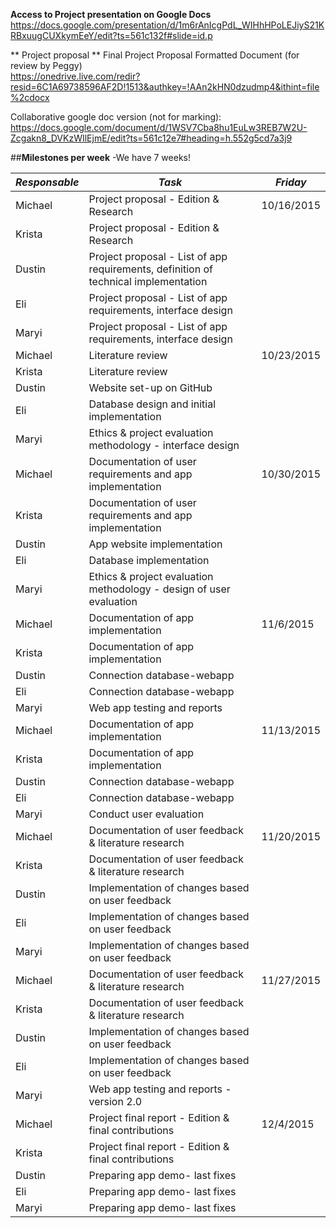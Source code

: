 **Access to Project presentation on Google Docs**
https://docs.google.com/presentation/d/1m6rAnIcgPdL_WIHhHPoLEJiyS21KRBxuugCUXkymEeY/edit?ts=561c132f#slide=id.p

** Project proposal **
Final Project Proposal Formatted Document (for review by Peggy)    
https://onedrive.live.com/redir?resid=6C1A69738596AF2D!1513&authkey=!AAn2kHN0dzudmp4&ithint=file%2cdocx 

Collaborative google doc version (not for marking):
https://docs.google.com/document/d/1WSV7Cba8hu1EuLw3REB7W2U-Zcgakn8_DVKzWIlEjmE/edit?ts=561c12e7#heading=h.552g5cd7a3j9

##**Milestones per week** -We have 7 weeks!

| *Responsable* 	| *Task*                                                                              	| *Friday*    |
|-------------	|---------------------------------------------------------------------------------------	|------------	|
| Michael     	| Project proposal - Edition & Research                                                 	| 10/16/2015 	|
| Krista      	| Project proposal - Edition & Research                                                 	|            	|
| Dustin      	| Project proposal - List of app requirements, definition of technical   implementation 	|            	|
| Eli         	| Project proposal - List of app requirements, interface design                         	|            	|
| Maryi       	| Project proposal - List of app requirements, interface design                         	|            	|
| Michael     	| Literature review                                                                     	| 10/23/2015 	|
| Krista      	| Literature review                                                                     	|            	|
| Dustin      	| Website set-up on GitHub                                                              	|            	|
| Eli         	| Database design and initial implementation                                            	|            	|
| Maryi       	| Ethics & project evaluation methodology - interface design                            	|            	|
| Michael     	| Documentation of user requirements and   app implementation                           	| 10/30/2015 	|
| Krista      	| Documentation of user requirements and app implementation                             	|            	|
| Dustin      	| App website implementation                                                            	|            	|
| Eli         	| Database implementation                                                               	|            	|
| Maryi       	| Ethics & project evaluation methodology - design of user   evaluation                 	|            	|
| Michael     	| Documentation of app implementation                                                   	| 11/6/2015  	|
| Krista      	| Documentation of app implementation                                                   	|            	|
| Dustin      	| Connection database-webapp                                                            	|            	|
| Eli         	| Connection database-webapp                                                            	|            	|
| Maryi       	| Web app testing and reports                                                           	|            	|
| Michael     	| Documentation of app implementation                                                   	| 11/13/2015 	|
| Krista      	| Documentation of app implementation                                                   	|            	|
| Dustin      	| Connection database-webapp                                                            	|            	|
| Eli         	| Connection database-webapp                                                            	|            	|
| Maryi       	| Conduct user evaluation                                                               	|            	|
| Michael     	| Documentation of user feedback &   literature research                                	| 11/20/2015 	|
| Krista      	| Documentation of user feedback & literature research                                  	|            	|
| Dustin      	| Implementation of changes based on user feedback                                      	|            	|
| Eli         	| Implementation of changes based on user feedback                                      	|            	|
| Maryi       	| Implementation of changes based on user feedback                                      	|            	|
| Michael     	| Documentation of user feedback &   literature research                                	| 11/27/2015 	|
| Krista      	| Documentation of user feedback & literature research                                  	|            	|
| Dustin      	| Implementation of changes based on user feedback                                      	|            	|
| Eli         	| Implementation of changes based on user feedback                                      	|            	|
| Maryi       	| Web app testing and reports - version 2.0                                             	|            	|
| Michael     	| Project final report - Edition &   final contributions                                	| 12/4/2015  	|
| Krista      	| Project final report - Edition & final contributions                                  	|            	|
| Dustin      	| Preparing app demo- last fixes                                                        	|            	|
| Eli         	| Preparing app demo- last fixes                                                        	|            	|
| Maryi       	| Preparing app demo- last fixes                                                        	|            	|
